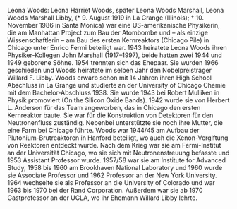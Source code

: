 Leona Woods: Leona Harriet Woods, später Leona Woods Marshall, Leona Woods Marshall Libby, (* 9. August 1919 in La Grange (Illinois); † 10. November 1986 in Santa Monica) war eine US-amerikanische Physikerin, die am Manhattan Project zum Bau der Atombombe und – als einzige Wissenschaftlerin – am Bau des ersten Kernreaktors (Chicago Pile) in Chicago unter Enrico Fermi beteiligt war. 1943 heiratete Leona Woods ihren Physiker-Kollegen John Marshall (1917–1997), beide hatten zwei 1944 und 1949 geborene Söhne. 1954 trennten sich das Ehepaar. Sie wurden 1966 geschieden und Woods heiratete im selben Jahr den Nobelpreisträger Willard F. Libby. Woods erwarb schon mit 14 Jahren ihren High School Abschluss in La Grange und studierte an der University of Chicago Chemie mit dem Bachelor-Abschluss 1938. Sie wurde 1943 bei Robert Mulliken in Physik promoviert (On the Silicon Oxide Bands). 1942 wurde sie von Herbert L. Anderson für das Team angeworben, das in Chicago den ersten Kernreaktor baute. Sie war für die Konstruktion von Detektoren für den Neutronenfluss zuständig. Nebenbei unterstützte sie noch ihre Mutter, die eine Farm bei Chicago führte. Woods war 1944/45 am Aufbau der Plutonium-Brutreaktoren in Hanford beteiligt, wo auch die Xenon-Vergiftung von Reaktoren entdeckt wurde. Nach dem Krieg war sie am Fermi-Institut an der Universität Chicago, wo sie sich mit Neutronenstreuung befasste und 1953 Assistant Professor wurde. 1957/58 war sie am Institute for Advanced Study, 1958 bis 1960 am Brookhaven National Laboratory und 1960 wurde sie Associate Professor und 1962 Professor an der New York University. 1964 wechselte sie als Professor an die University of Colorado und war 1963 bis 1970 bei der Rand Corporation. Außerdem war sie ab 1970 Gastprofessor an der UCLA, wo ihr Ehemann Willard Libby lehrte.
